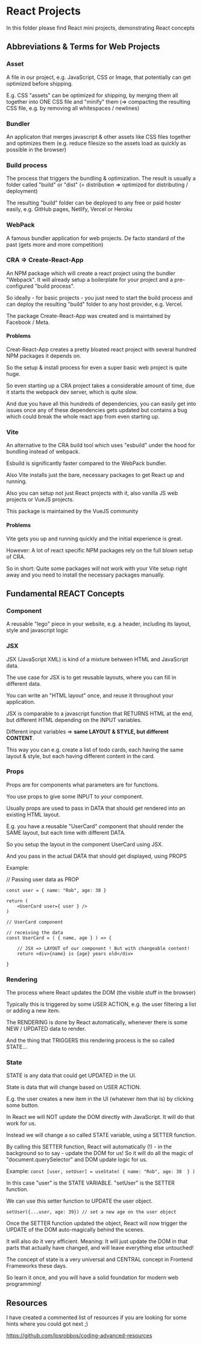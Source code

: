 # React Projects

In this folder please find React mini projects, demonstrating React concepts

## Abbreviations & Terms for Web Projects

### Asset

A file in our project, e.g. JavaScript, CSS or Image, that potentially can get optimized before shipping.

E.g. CSS "assets" can be optimized for shipping, by merging them all together into ONE CSS file and "minify" them (=> compacting the resulting CSS file, e.g. by removing all whitespaces / newlines)

### Bundler

An applicaton that merges javascript & other assets like CSS files together and optimizes them (e.g. reduce filesize so the assets load as quickly as possible in the browser)

### Build process

The process that triggers the bundling & optimization. The result is usually a folder called "build" or "dist" (= distribution => optimized for distributing / deployment)

The resulting "build" folder can be deployed to any free or paid hoster easily, e.g. GitHub pages, Netlify, Vercel or Heroku

### WebPack

A famous bundler application for web projects. De facto standard of the past (gets more and more competition)

### CRA => Create-React-App

An NPM package which will create a react project using the bundler "Webpack". It will already setup a boilerplate for your project and a pre-configured "build process". 

So ideally - for basic projects - you just need to start the build process and can deploy the resulting "build" folder to any host provider, e.g. Vercel.

The package Create-React-App was created and is maintained by Facebook / Meta.

#### Problems

Creat-React-App creates a pretty bloated react project with several hundred NPM packages it depends on. 

So the setup & install process for even a super basic web project is quite huge. 

So even starting up a CRA project takes a considerable amount of time, due it starts the webpack dev server, which is quite slow.

And due you have all this hundreds of dependencies, you can easily get into issues once any of these dependencies gets updated but contains a bug which could break the whole react app from even starting up.


### Vite

An alternative to the CRA build tool which uses "esbuild" under the hood for bundling instead of webpack. 

Esbuild is significantly faster compared to the WebPack bundler.

Also Vite installs just the bare, necessary packages to get React up and running.

Also you can setup not just React projects with it, also vanilla JS web projects or VueJS projects.

This package is maintained by the VueJS community

#### Problems

Vite gets you up and running quickly and the initial experience is great.

However: A lot of react specific NPM packages rely on the full blown setup of CRA.

So in short: Quite some packages will not work with your Vite setup right away and you need to install the necessary packages manually.



## Fundamental REACT Concepts

### Component

A reusable "lego" piece in your website, e.g. a header, including its layout, style and javascript logic

### JSX

JSX (JavaScript XML) is kind of a mixture between HTML and JavaScript data.

The use case for JSX is to get reusable layouts, where you can fill in different data.

You can write an "HTML layout" once, and reuse it throughout your application.

JSX is comparable to a javascript function that RETURNS HTML at the end, but different HTML depending on the INPUT variables. 

Different input variables => <b>same LAYOUT & STYLE, but different CONTENT</b>. 

This way you can e.g. create a list of todo cards, each having the same layout & style, but each having different content in the card.


### Props

Props are for components what parameters are for functions. 

You use props to give some INPUT to your component. 

Usually props are used to pass in DATA that should get rendered into an existing HTML layout.

E.g. you have a reusable "UserCard" component that should render the SAME layout, but each time with different DATA.

So you setup the layout in the component UserCard using JSX.

And you pass in the actual DATA that should get displayed, using PROPS

Example: 

// Passing user data as PROP

```
const user = { name: "Rob", age: 38 }

return (
	<UserCard user={ user } />
)
```

```
// UserCard component

// receiving the data
const UserCard = ( { name, age } ) => {

	// JSX => LAYOUT of our component ! But with changeable content! 
	return <div>{name} is {age} years old</div>

}
```


### Rendering

The process where React updates the DOM (the visible stuff in the browser)

Typically this is triggered by some USER ACTION, e.g. the user filtering a list or adding a new item.

The RENDERING is done by React automatically, whenever there is some NEW / UPDATED data to render.

And the thing that TRIGGERS this rendering process is the so called STATE...


### State

STATE is any data that could get UPDATED in the UI.

State is data that will change based on USER ACTION.

E.g. the user creates a new item in the UI (whatever item that is) by clicking some button.

In React we will NOT update the DOM directly with JavaScript. It will do that work for us.

Instead we will change a so called STATE variable, using a SETTER function. 

By calling this SETTER function, React will automatically (!) - in the background so to say - update the DOM for us! So it will do all the magic of "document.querySelector" and DOM update logic for us. 

Example: 
`const [user, setUser] = useState( { name: "Rob", age: 38  } )` 

In this case "user" is the STATE VARIABLE. "setUser" is the SETTER function.

We can use this setter function to UPDATE the user object. 

`setUser({...user, age: 39}) // set a new age on the user object`

Once the SETTER function updated the object, React will now trigger the UPDATE of the DOM auto-magically behind the scenes.

It will also do it very efficient. Meaning: It will just update the DOM in that parts that actually have changed, and will leave everything else untouched!

The concept of state is a very universal and CENTRAL concept in Frontend Frameworks these days.

So learn it once, and you will have a solid foundation for modern web programming!


## Resources

I have created a commented list of resources if you are looking for some hints where you could got next ;)

https://github.com/losrobbos/coding-advanced-resources


